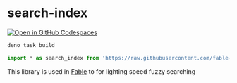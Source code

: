 # search-index

[![Open in GitHub Codespaces](https://github.com/codespaces/badge.svg)](https://codespaces.new/fable-community/search-index)

```sh
deno task build
```

```ts
import * as search_index from 'https://raw.githubusercontent.com/fable-community/search-index/main/mod.ts'
```

This library is used in [Fable](https://github.com/ker0olos/fable) to for lighting speed fuzzy searching